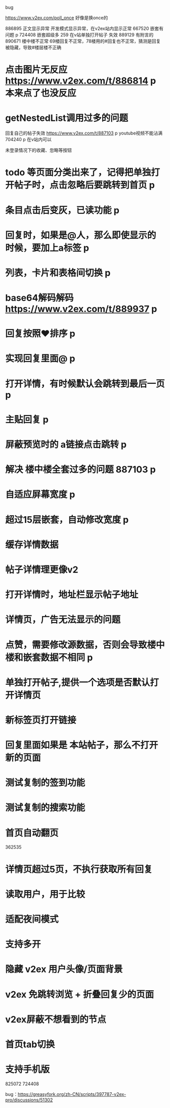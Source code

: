 bug

https://www.v2ex.com/poll_once 好像是换once的

886895 正文显示异常 开发模式显示异常，在v2ex站内显示正常
667520 嵌套有问题 p
724408 嵌套超级多 259 在v站单独打开帖子 失效
889129 有附言的
890671  楼中楼不正常 69楼回复不正常，78楼用的#回复也不正常，猜测是回复被隐藏，导致#楼层楼不正确

# 点击图片无反应 https://www.v2ex.com/t/886814 p 本来点了也没反应
# getNestedList调用过多的问题

回复自己的帖子失效 https://www.v2ex.com/t/887103 p
youtube视频不能沾满 704240 p 在v站内可以

未登录情况下的收藏、忽略等按钮
# todo 等页面分类出来了，记得把单独打开帖子时，点击忽略后要跳转到首页 p
# 条目点击后变灰，已读功能 p
# 回复时，如果是@人，那么即使显示的时候，要加上a标签 p
# 列表，卡片和表格间切换 p
# base64解码解码 https://www.v2ex.com/t/889937 p
# 回复按照❤️排序 p
# 实现回复里面@ p
# 打开详情，有时候默认会跳转到最后一页 p 
# 主贴回复 p
# 屏蔽预览时的 a链接点击跳转 p
# 解决 楼中楼全套过多的问题 887103 p
# 自适应屏幕宽度 p
# 超过15层嵌套，自动修改宽度 p

# 缓存详情数据
# 帖子详情理更像v2
# 打开详情时，地址栏显示帖子地址
# 详情页，广告无法显示的问题

# 点赞，需要修改源数据，否则会导致楼中楼和嵌套数据不相同 p
# 单独打开帖子,提供一个选项是否默认打开详情页


# 新标签页打开链接

# 回复里面如果是 本站帖子，那么不打开新的页面

# 测试复制的签到功能

# 测试复制的搜索功能

# 首页自动翻页

362535

# 详情页超过5页，不执行获取所有回复

# 读取用户，用于比较


# 适配夜间模式

# 支持多开

# 隐藏 v2ex 用户头像/页面背景
# v2ex 免跳转浏览 + 折叠回复少的页面

# v2ex屏蔽不想看到的节点

# 首页tab切换

# 支持手机版

825072
724408


bug：https://greasyfork.org/zh-CN/scripts/397787-v2ex-pro/discussions/51302
